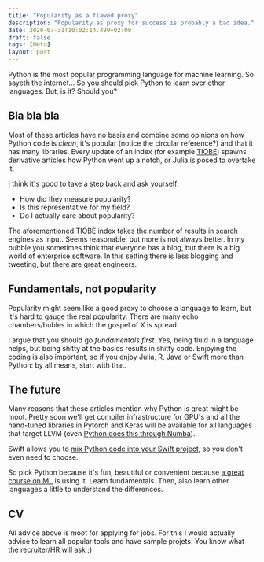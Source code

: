 ```yaml
---
title: "Popularity as a flawed proxy"
description: "Popularity as proxy for success is probably a bad idea."
date: 2020-07-31T10:02:14.499+02:00
draft: false
tags: [Meta]
layout: post
---
```

Python is the most popular programming language for machine learning. So sayeth the internet... So you should pick Python to learn over other languages. But, is it? Should you?

## Bla bla bla
Most of these articles have no basis and combine some opinions on how Python code is _clean_, it's popular (notice the circular reference?) and that it has many libraries. Every update of an index (for example [TIOBE](https://www.tiobe.com/tiobe-index//)) spawns derivative articles how Python went up a notch, or Julia is posed to overtake it.

I think it's good to take a step back and ask yourself:

* How did they measure popularity? 
* Is this representative for my field?
* Do I actually care about popularity?

The aforementioned TIOBE index takes the number of results in search engines as input. Seems reasonable, but more is not always better. In my bubble you sometimes think that everyone has a blog, but there is a big world of enterprise software. In this setting there is less blogging and tweeting, but there are great engineers.

## Fundamentals, not popularity
Popularity might seem like a good proxy to choose a language to learn, but it's hard to gauge the real popularity. There are many echo chambers/bubles in which the gospel of X is spread. 

I argue that you should go _fundamentals first_. Yes, being fluid in a language helps, but being shitty at the basics results in shitty code. Enjoying the coding is also important, so if you enjoy Julia, R, Java or Swift more than Python: by all means, start with that.

## The future
Many reasons that these articles mention why Python is great might be moot. Pretty soon we'll get compiler infrastructure for GPU's and all the hand-tuned libraries in Pytorch and Keras will be available for all languages that target LLVM (even [Python does this through Numba](http://numba.pydata.org/)).

Swift allows you to [mix Python code into your Swift project](https://www.tensorflow.org/swift/tutorials/python_interoperability), so you don't even need to choose.

So pick Python because it's fun, beautiful or convenient because [a great course on ML](https://www.fast.ai/) is using it. Learn fundamentals. Then, also learn other languages a little to understand the differences.

## CV
All advice above is moot for applying for jobs. For this I would actually advice to learn all popular tools and have sample projets. You know what the recruiter/HR will ask ;)